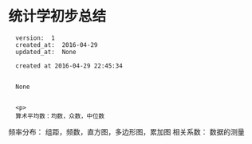 
  # 统计学初步总结

      version:  1
      created_at:  2016-04-29
      updated_at:  None

      created at 2016-04-29 22:45:34 


      None


      <p>
      算术平均数：均数，众数，中位数
频率分布： 组距，频数，直方图，多边形图，累加图
相关系数：
数据的测量
      </p>

  